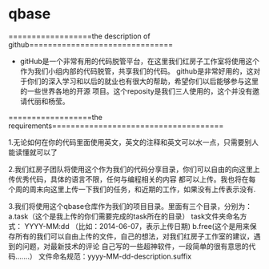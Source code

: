 qbase
=====

==================the description of github===============================
  * gitHub是一个非常有用的代码脱管平台，在这里我们红房子工作室将使用这个作为我们小组内部的代码脱管，共享我们的代码。
    github是非常好用的，这对于你们的深入学习和以后的就业也有很大的帮助，希望你们以后能够参与这里的一些世界各地的开源
    项目。这个reposity是我们三人使用的，这个并没有邀请代丽和杨莹。

==================the requirements===================================== 

  1.无论如何在你的代码里面使用英文，英文的注释和英文可以水一点，只需要别人能读懂就可以了
  
  2.我们红房子团队将使用这个作为我们的代码分享目录，你们可以自由的向这里上传优秀代码，具体的语言不限，任何与编程相关的内容
    都可以上传。我也将在每个周的周末向这里上传一下我们的任务，和近期的工作，如果没有上传表示没有.
    
  3.我们将使用这个qbase仓库作为我们的项目目录。里面有三个目录，分别为：
      a.task（这个是我上传的你们需要完成的task所在的目录）
        task文件夹命名方式： YYYY-MM:dd （比如：2014-06-07，表示上传日期)
      b.free(这个是用来保存所有的我们可以自由上传的文件，自己的想法，对我们红房子工作室的建议，遇到的问题，对最新技术的评论
             自己写的一些超神软件，一段简单的很有意思的代码.......）
             文件命名规范：yyyy-MM-dd-description.suffix
